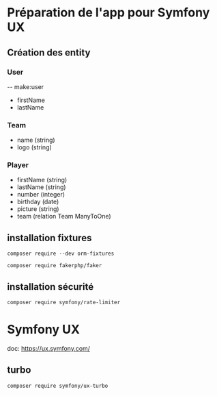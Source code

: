 # Préparation de l'app pour Symfony UX
## Création des entity
### User
-- make:user
* firstName
* lastName

### Team
* name (string)
* logo (string)

### Player
* firstName (string)
* lastName (string)
* number (integer)
* birthday (date)
* picture (string)
* team (relation Team ManyToOne)

## installation fixtures
```composer require --dev orm-fixtures```

```composer require fakerphp/faker```

## installation sécurité
```composer require symfony/rate-limiter```


# Symfony UX
doc: https://ux.symfony.com/

## turbo
```composer require symfony/ux-turbo```